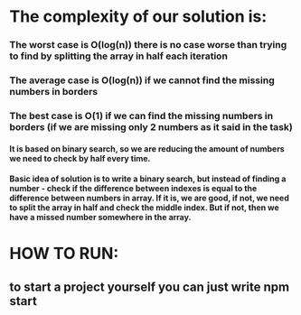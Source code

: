 # The complexity of our solution is:

### The worst case is <b>O(log(n))</b> there is no case worse than trying to find by splitting the array in half each iteration

### The average case is <b>O(log(n))</b> if we cannot find the missing numbers in borders

### The best case is <b>O(1)</b> if we can find the missing numbers in borders (if we are missing only 2 numbers as it said in the task)

#### It is based on binary search, so we are reducing the amount of numbers we need to check by half every time.

#### Basic idea of solution is to write a binary search, but instead of finding a number - check if the difference between indexes is equal to the difference between numbers in array. If it is, we are good, if not, we need to split the array in half and check the middle index. But if not, then we have a missed number somewhere in the array.

# <b>HOW TO RUN:</b>

## to start a project yourself you can just write npm start
